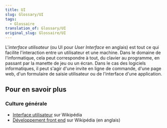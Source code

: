 ```yaml
---
title: UI
slug: Glossary/UI
tags:
  - Glossaire
translation_of: Glossary/UI
original_slug: Glossaire/UI
---
```


L'_interface utilisateur_ (ou UI pour _User Interface_ en anglais) est tout ce qui facilite l'interaction entre un utilisateur et une machine. Dans le domaine de l'informatique, cela peut correspondre à tout, du clavier au programme, en passant par la manette de jeu ou un écran. Dans le cas des logiciels informatiques, il peut s'agir d'une invite en ligne de commande, d'une page web, d'un formulaire de saisie utilisateur ou de l'interface d'une application.

## Pour en savoir plus

### Culture générale

- [Interface utilisateur](https://fr.wikipedia.org/wiki/Interface_utilisateur) sur Wikipédia
- [Développement front end](https://en.wikipedia.org/wiki/Front_end_development) sur Wikipédia (en anglais)
